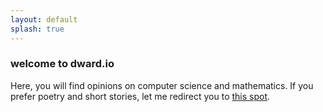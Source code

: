 ```yaml
---
layout: default
splash: true
---
```


### welcome to dward.io

Here, you will find opinions on computer science and mathematics. If you prefer poetry and short stories, let me redirect you to [this spot](http://themustachefactory.com).